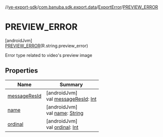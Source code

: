 //[ve-export-sdk](../../../../index.md)/[com.banuba.sdk.export.data](../../index.md)/[ExportError](../index.md)/[PREVIEW_ERROR](index.md)

# PREVIEW_ERROR

[androidJvm]\
[PREVIEW_ERROR](index.md)(R.string.preview_error)

Error type related to video's preview image

## Properties

| Name | Summary |
|---|---|
| [messageResId](../message-res-id.md) | [androidJvm]<br>val [messageResId](../message-res-id.md): [Int](https://kotlinlang.org/api/latest/jvm/stdlib/kotlin/-int/index.html) |
| [name](index.md#-372974862%2FProperties%2F545878494) | [androidJvm]<br>val [name](index.md#-372974862%2FProperties%2F545878494): [String](https://kotlinlang.org/api/latest/jvm/stdlib/kotlin/-string/index.html) |
| [ordinal](index.md#-739389684%2FProperties%2F545878494) | [androidJvm]<br>val [ordinal](index.md#-739389684%2FProperties%2F545878494): [Int](https://kotlinlang.org/api/latest/jvm/stdlib/kotlin/-int/index.html) |
